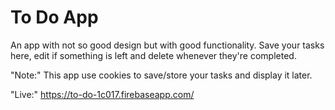 # To Do App
An app with not so good design but with good functionality. Save your tasks here, edit if something is left and delete whenever they're completed. 

"Note:" This app use cookies to save/store your tasks and display it later.

"Live:" https://to-do-1c017.firebaseapp.com/
